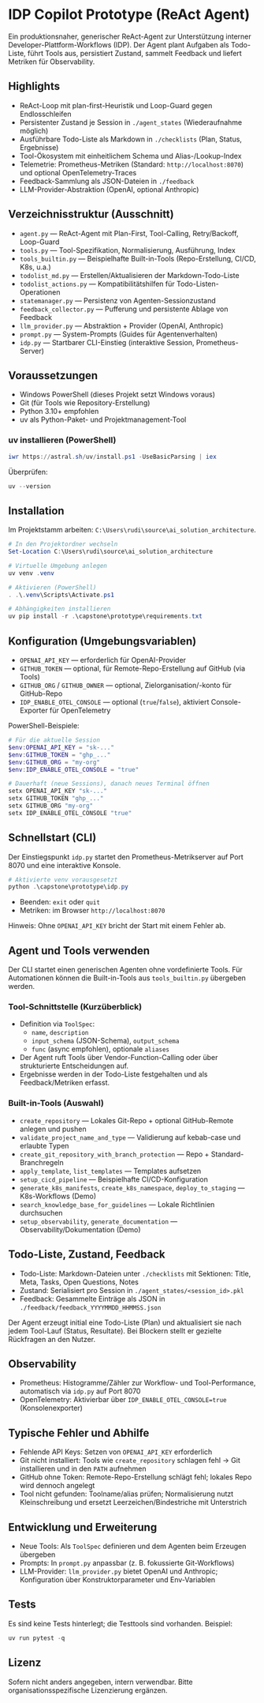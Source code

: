# IDP Copilot Prototype (ReAct Agent)

Ein produktionsnaher, generischer ReAct-Agent zur Unterstützung interner Developer-Plattform-Workflows (IDP). Der Agent plant Aufgaben als Todo-Liste, führt Tools aus, persistiert Zustand, sammelt Feedback und liefert Metriken für Observability.

## Highlights

- ReAct-Loop mit plan-first-Heuristik und Loop-Guard gegen Endlosschleifen
- Persistenter Zustand je Session in `./agent_states` (Wiederaufnahme möglich)
- Ausführbare Todo-Liste als Markdown in `./checklists` (Plan, Status, Ergebnisse)
- Tool-Ökosystem mit einheitlichem Schema und Alias-/Lookup-Index
- Telemetrie: Prometheus-Metriken (Standard: `http://localhost:8070`) und optional OpenTelemetry-Traces
- Feedback-Sammlung als JSON-Dateien in `./feedback`
- LLM-Provider-Abstraktion (OpenAI, optional Anthropic)

## Verzeichnisstruktur (Ausschnitt)

- `agent.py` — ReAct-Agent mit Plan-First, Tool-Calling, Retry/Backoff, Loop-Guard
- `tools.py` — Tool-Spezifikation, Normalisierung, Ausführung, Index
- `tools_builtin.py` — Beispielhafte Built-in-Tools (Repo-Erstellung, CI/CD, K8s, u.a.)
- `todolist_md.py` — Erstellen/Aktualisieren der Markdown-Todo-Liste
- `todolist_actions.py` — Kompatibilitätshilfen für Todo-Listen-Operationen
- `statemanager.py` — Persistenz von Agenten-Sessionzustand
- `feedback_collector.py` — Pufferung und persistente Ablage von Feedback
- `llm_provider.py` — Abstraktion + Provider (OpenAI, Anthropic)
- `prompt.py` — System-Prompts (Guides für Agentenverhalten)
- `idp.py` — Startbarer CLI-Einstieg (interaktive Session, Prometheus-Server)

## Voraussetzungen

- Windows PowerShell (dieses Projekt setzt Windows voraus)
- Git (für Tools wie Repository-Erstellung)
- Python 3.10+ empfohlen
- uv als Python-Paket- und Projektmanagement-Tool

### uv installieren (PowerShell)

```powershell
iwr https://astral.sh/uv/install.ps1 -UseBasicParsing | iex
```

Überprüfen:

```powershell
uv --version
```

## Installation

Im Projektstamm arbeiten: `C:\Users\rudi\source\ai_solution_architecture`.

```powershell
# In den Projektordner wechseln
Set-Location C:\Users\rudi\source\ai_solution_architecture

# Virtuelle Umgebung anlegen
uv venv .venv

# Aktivieren (PowerShell)
. .\.venv\Scripts\Activate.ps1

# Abhängigkeiten installieren
uv pip install -r .\capstone\prototype\requirements.txt
```

## Konfiguration (Umgebungsvariablen)

- `OPENAI_API_KEY` — erforderlich für OpenAI-Provider
- `GITHUB_TOKEN` — optional, für Remote-Repo-Erstellung auf GitHub (via Tools)
- `GITHUB_ORG` / `GITHUB_OWNER` — optional, Zielorganisation/-konto für GitHub-Repo
- `IDP_ENABLE_OTEL_CONSOLE` — optional (`true`/`false`), aktiviert Console-Exporter für OpenTelemetry

PowerShell-Beispiele:

```powershell
# Für die aktuelle Session
$env:OPENAI_API_KEY = "sk-..."
$env:GITHUB_TOKEN = "ghp_..."
$env:GITHUB_ORG = "my-org"
$env:IDP_ENABLE_OTEL_CONSOLE = "true"

# Dauerhaft (neue Sessions), danach neues Terminal öffnen
setx OPENAI_API_KEY "sk-..."
setx GITHUB_TOKEN "ghp_..."
setx GITHUB_ORG "my-org"
setx IDP_ENABLE_OTEL_CONSOLE "true"
```

## Schnellstart (CLI)

Der Einstiegspunkt `idp.py` startet den Prometheus-Metrikserver auf Port 8070 und eine interaktive Konsole.

```powershell
# Aktivierte venv vorausgesetzt
python .\capstone\prototype\idp.py
```

- Beenden: `exit` oder `quit`
- Metriken: im Browser `http://localhost:8070`

Hinweis: Ohne `OPENAI_API_KEY` bricht der Start mit einem Fehler ab.

## Agent und Tools verwenden

Der CLI startet einen generischen Agenten ohne vordefinierte Tools. Für Automationen können die Built-in-Tools aus `tools_builtin.py` übergeben werden.

### Tool-Schnittstelle (Kurzüberblick)

- Definition via `ToolSpec`:
  - `name`, `description`
  - `input_schema` (JSON-Schema), `output_schema`
  - `func` (async empfohlen), optionale `aliases`
- Der Agent ruft Tools über Vendor-Function-Calling oder über strukturierte Entscheidungen auf.
- Ergebnisse werden in der Todo-Liste festgehalten und als Feedback/Metriken erfasst.

### Built-in-Tools (Auswahl)

- `create_repository` — Lokales Git-Repo + optional GitHub-Remote anlegen und pushen
- `validate_project_name_and_type` — Validierung auf kebab-case und erlaubte Typen
- `create_git_repository_with_branch_protection` — Repo + Standard-Branchregeln
- `apply_template`, `list_templates` — Templates aufsetzen
- `setup_cicd_pipeline` — Beispielhafte CI/CD-Konfiguration
- `generate_k8s_manifests`, `create_k8s_namespace`, `deploy_to_staging` — K8s-Workflows (Demo)
- `search_knowledge_base_for_guidelines` — Lokale Richtlinien durchsuchen
- `setup_observability`, `generate_documentation` — Observability/Dokumentation (Demo)

## Todo-Liste, Zustand, Feedback

- Todo-Liste: Markdown-Dateien unter `./checklists` mit Sektionen: Title, Meta, Tasks, Open Questions, Notes
- Zustand: Serialisiert pro Session in `./agent_states/<session_id>.pkl`
- Feedback: Gesammelte Einträge als JSON in `./feedback/feedback_YYYYMMDD_HHMMSS.json`

Der Agent erzeugt initial eine Todo-Liste (Plan) und aktualisiert sie nach jedem Tool-Lauf (Status, Resultate). Bei Blockern stellt er gezielte Rückfragen an den Nutzer.

## Observability

- Prometheus: Histogramme/Zähler zur Workflow- und Tool-Performance, automatisch via `idp.py` auf Port 8070
- OpenTelemetry: Aktivierbar über `IDP_ENABLE_OTEL_CONSOLE=true` (Konsolenexporter)

## Typische Fehler und Abhilfe

- Fehlende API Keys: Setzen von `OPENAI_API_KEY` erforderlich
- Git nicht installiert: Tools wie `create_repository` schlagen fehl → Git installieren und in den `PATH` aufnehmen
- GitHub ohne Token: Remote-Repo-Erstellung schlägt fehl; lokales Repo wird dennoch angelegt
- Tool nicht gefunden: Toolname/alias prüfen; Normalisierung nutzt Kleinschreibung und ersetzt Leerzeichen/Bindestriche mit Unterstrich

## Entwicklung und Erweiterung

- Neue Tools: Als `ToolSpec` definieren und dem Agenten beim Erzeugen übergeben
- Prompts: In `prompt.py` anpassbar (z. B. fokussierte Git-Workflows)
- LLM-Provider: `llm_provider.py` bietet OpenAI und Anthropic; Konfiguration über Konstruktorparameter und Env-Variablen

## Tests

Es sind keine Tests hinterlegt; die Testtools sind vorhanden. Beispiel:

```powershell
uv run pytest -q
```

## Lizenz

Sofern nicht anders angegeben, intern verwendbar. Bitte organisationsspezifische Lizenzierung ergänzen.
